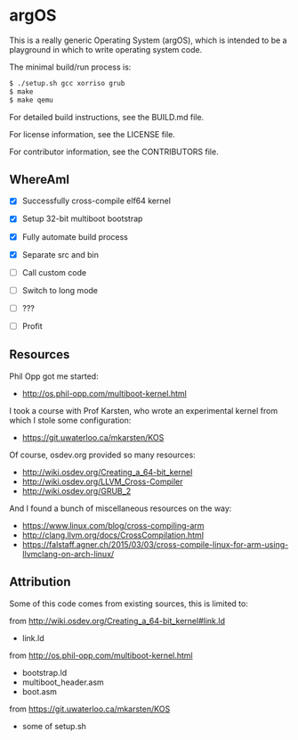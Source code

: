 argOS
=====

This is a really generic Operating System (argOS), which is intended
to be a playground in which to write operating system code.

The minimal build/run process is:

```bash
$ ./setup.sh gcc xorriso grub
$ make
$ make qemu
```

For detailed build instructions, see the BUILD.md file.

For license information, see the LICENSE file.

For contributor information, see the CONTRIBUTORS file.


WhereAmI
--------

* [X] Successfully cross-compile elf64 kernel
* [X] Setup 32-bit multiboot bootstrap
* [X] Fully automate build process
* [X] Separate src and bin
* [ ] Call custom code
* [ ] Switch to long mode
* [ ] ???
* [ ] Profit


Resources
---------

Phil Opp got me started:

* http://os.phil-opp.com/multiboot-kernel.html

I took a course with Prof Karsten, who wrote an experimental kernel
from which I stole some configuration:

* https://git.uwaterloo.ca/mkarsten/KOS

Of course, osdev.org provided so many resources:

* http://wiki.osdev.org/Creating_a_64-bit_kernel
* http://wiki.osdev.org/LLVM_Cross-Compiler
* http://wiki.osdev.org/GRUB_2

And I found a bunch of miscellaneous resources on the way:

* https://www.linux.com/blog/cross-compiling-arm
* http://clang.llvm.org/docs/CrossCompilation.html
* https://falstaff.agner.ch/2015/03/03/cross-compile-linux-for-arm-using-llvmclang-on-arch-linux/


Attribution
-----------

Some of this code comes from existing sources, this is limited to:

from http://wiki.osdev.org/Creating_a_64-bit_kernel#link.ld
* link.ld

from http://os.phil-opp.com/multiboot-kernel.html
* bootstrap.ld
* multiboot_header.asm
* boot.asm

from https://git.uwaterloo.ca/mkarsten/KOS
* some of setup.sh
